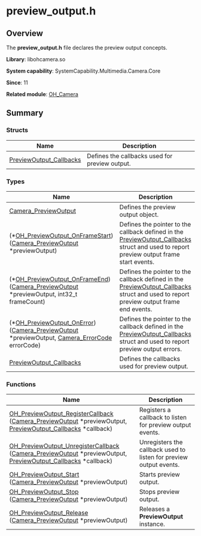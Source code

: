 # preview_output.h


## Overview

The **preview_output.h** file declares the preview output concepts.

**Library**: libohcamera.so

**System capability**: SystemCapability.Multimedia.Camera.Core

**Since**: 11

**Related module**: [OH_Camera](_o_h___camera.md)


## Summary


### Structs

| Name| Description| 
| -------- | -------- |
| [PreviewOutput_Callbacks](_preview_output___callbacks.md) | Defines the callbacks used for preview output.| 


### Types

| Name| Description| 
| -------- | -------- |
| [Camera_PreviewOutput](_o_h___camera.md#camera_previewoutput) | Defines the preview output object.| 
| (\*[OH_PreviewOutput_OnFrameStart](_o_h___camera.md#oh_previewoutput_onframestart)) ([Camera_PreviewOutput](_o_h___camera.md#camera_previewoutput) \*previewOutput) | Defines the pointer to the callback defined in the [PreviewOutput_Callbacks](_preview_output___callbacks.md) struct and used to report preview output frame start events.| 
| (\*[OH_PreviewOutput_OnFrameEnd](_o_h___camera.md#oh_previewoutput_onframeend)) ([Camera_PreviewOutput](_o_h___camera.md#camera_previewoutput) \*previewOutput, int32_t frameCount) | Defines the pointer to the callback defined in the [PreviewOutput_Callbacks](_preview_output___callbacks.md) struct and used to report preview output frame end events.| 
| (\*[OH_PreviewOutput_OnError](_o_h___camera.md#oh_previewoutput_onerror)) ([Camera_PreviewOutput](_o_h___camera.md#camera_previewoutput) \*previewOutput, [Camera_ErrorCode](_o_h___camera.md#camera_errorcode) errorCode) | Defines the pointer to the callback defined in the [PreviewOutput_Callbacks](_preview_output___callbacks.md) struct and used to report preview output errors.| 
| [PreviewOutput_Callbacks](_o_h___camera.md#previewoutput_callbacks) | Defines the callbacks used for preview output.| 


### Functions

| Name| Description| 
| -------- | -------- |
| [OH_PreviewOutput_RegisterCallback](_o_h___camera.md#oh_previewoutput_registercallback) ([Camera_PreviewOutput](_o_h___camera.md#camera_previewoutput) \*previewOutput, [PreviewOutput_Callbacks](_preview_output___callbacks.md) \*callback) | Registers a callback to listen for preview output events.| 
| [OH_PreviewOutput_UnregisterCallback](_o_h___camera.md#oh_previewoutput_unregistercallback) ([Camera_PreviewOutput](_o_h___camera.md#camera_previewoutput) \*previewOutput, [PreviewOutput_Callbacks](_preview_output___callbacks.md) \*callback) | Unregisters the callback used to listen for preview output events.| 
| [OH_PreviewOutput_Start](_o_h___camera.md#oh_previewoutput_start) ([Camera_PreviewOutput](_o_h___camera.md#camera_previewoutput) \*previewOutput) | Starts preview output.| 
| [OH_PreviewOutput_Stop](_o_h___camera.md#oh_previewoutput_stop) ([Camera_PreviewOutput](_o_h___camera.md#camera_previewoutput) \*previewOutput) | Stops preview output.| 
| [OH_PreviewOutput_Release](_o_h___camera.md#oh_previewoutput_release) ([Camera_PreviewOutput](_o_h___camera.md#camera_previewoutput) \*previewOutput) | Releases a **PreviewOutput** instance.| 
